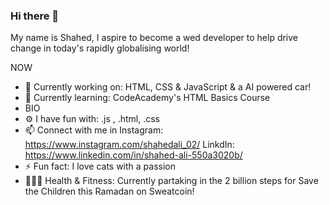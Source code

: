 ### Hi there 👋 
My name is Shahed, I aspire to become a wed developer to help drive change in today's rapidly globalising world! 


NOW

- 🔭 Currently working on: HTML, CSS & JavaScript & a AI powered car! 
- 🌱 Currently learning: CodeAcademy's HTML Basics Course 
- BIO
- ⚙ I have fun with: .js , .html, .css
- 📫 Connect with me in Instagram: https://www.instagram.com/shahedali_02/ LinkdIn: https://www.linkedin.com/in/shahed-ali-550a3020b/
- ⚡ Fun fact: I love cats with a passion 
- 🚶🏻‍♂️ Health & Fitness: Currently partaking in the 2 billion steps for Save the Children this Ramadan on Sweatcoin! 

